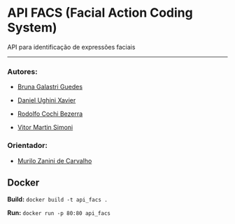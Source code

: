 # API FACS (Facial Action Coding System)

API para identificação de expressões faciais

<hr/>

### Autores:

- [Bruna Galastri Guedes](https://github.com/MsBlueberry58)

- [Daniel Ughini Xavier](https://github.com/Daniel-Xavier)

- [Rodolfo Cochi Bezerra](https://github.com/Rodolfo-Cochi)

- [Vitor Martin Simoni](https://github.com/VitorMartin)

### Orientador:

- [Murilo Zanini de Carvalho](https://github.com/Murilo-ZC)


## Docker

**Build:** ```docker build -t api_facs .```

**Run:** ```docker run -p 80:80 api_facs```
